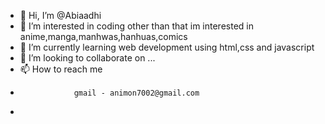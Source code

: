 - 👋 Hi, I’m @Abiaadhi
- 👀 I’m interested in coding other than that im interested in anime,manga,manhwas,hanhuas,comics
- 🌱 I’m currently learning web development using html,css and javascript
- 💞️ I’m looking to collaborate on ...
- 📫 How to reach me 
-                 gmail - animon7002@gmail.com
-                 

<!---
Abiaadhi/Abiaadhi is a ✨ special ✨ repository because its `README.md` (this file) appears on your GitHub profile.
You can click the Preview link to take a look at your changes.
--->
